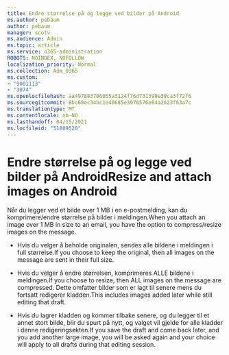 ```yaml
---
title: Endre størrelse på og legge ved bilder på Android
ms.author: pebaum
author: pebaum
manager: scotv
ms.audience: Admin
ms.topic: article
ms.service: o365-administration
ROBOTS: NOINDEX, NOFOLLOW
localization_priority: Normal
ms.collection: Adm_O365
ms.custom:
- "9001113"
- "3074"
ms.openlocfilehash: aa497883706055a3124f76d731399e39ca3f72f6
ms.sourcegitcommit: 8bc60ec34bc1e40685e3976576e04a2623f63a7c
ms.translationtype: MT
ms.contentlocale: nb-NO
ms.lasthandoff: 04/15/2021
ms.locfileid: "51809520"
---
```

# <a name="resize-and-attach-images-on-android"></a><span data-ttu-id="6e049-102">Endre størrelse på og legge ved bilder på Android</span><span class="sxs-lookup"><span data-stu-id="6e049-102">Resize and attach images on Android</span></span>

<span data-ttu-id="6e049-103">Når du legger ved et bilde over 1 MB i en e-postmelding, kan du komprimere/endre størrelse på bilder i meldingen.</span><span class="sxs-lookup"><span data-stu-id="6e049-103">When you attach an image over 1 MB in size to an email, you have the option to compress/resize images on the message.</span></span>
 
- <span data-ttu-id="6e049-104">Hvis du velger å beholde originalen, sendes alle bildene i meldingen i full størrelse.</span><span class="sxs-lookup"><span data-stu-id="6e049-104">If you choose to keep the original, then all images on the message are sent in their full size.</span></span>
 
- <span data-ttu-id="6e049-105">Hvis du velger å endre størrelsen, komprimeres ALLE bildene i meldingen.</span><span class="sxs-lookup"><span data-stu-id="6e049-105">If you choose to resize, then ALL images on the message are compressed.</span></span>  <span data-ttu-id="6e049-106">Dette omfatter bilder som er lagt til senere mens du fortsatt redigerer kladden.</span><span class="sxs-lookup"><span data-stu-id="6e049-106">This includes images added later while still editing that draft.</span></span>
 
- <span data-ttu-id="6e049-107">Hvis du lagrer kladden og kommer tilbake senere, og du legger til et annet stort bilde, blir du spurt på nytt, og valget vil gjelde for alle kladder i denne redigeringsøkten.</span><span class="sxs-lookup"><span data-stu-id="6e049-107">If you save the draft and come back later, and you add another large image, you will be asked again and your choice will apply to all drafts during that editing session.</span></span>
 
